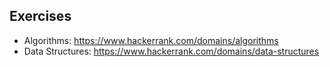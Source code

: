 ## Exercises

* Algorithms: https://www.hackerrank.com/domains/algorithms
* Data Structures: https://www.hackerrank.com/domains/data-structures
